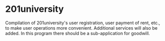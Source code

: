 # 201university
Compilation of 201university's user registration, user payment of rent, etc., to make user operations more convenient. Additional services will also be added.
In this program there should be a sub-application for goodwill.
